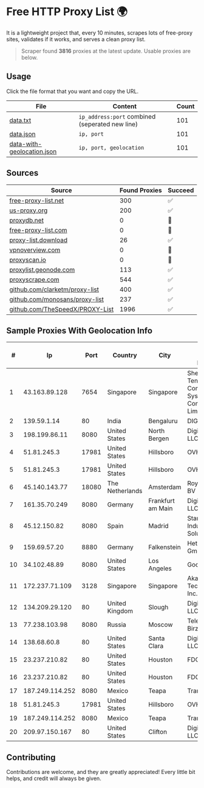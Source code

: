 
# Free HTTP Proxy List 🌍

It is a lightweight project that, every 10 minutes, scrapes lots of free-proxy sites, validates if it works, and serves a clean proxy list.


> Scraper found **3816** proxies at the latest update. Usable proxies are below.

## Usage

Click the file format that you want and copy the URL.


|File|Content|Count|
|----|-------|-----|
|[data.txt](https://raw.githubusercontent.com/themiralay/Proxy-List-World/master/data.txt)|`ip_address:port` combined (seperated new line)|101|
|[data.json](https://raw.githubusercontent.com/themiralay/Proxy-List-World/master/data.json)|`ip, port`|101|
|[data-with-geolocation.json](https://raw.githubusercontent.com/themiralay/Proxy-List-World/master/data-with-geolocation.json)|`ip, port, geolocation`|101|

## Sources

|Source|Found Proxies|Succeed|
|------|-------------|-------|
|[free-proxy-list.net](https://free-proxy-list.net)|300|✅|
|[us-proxy.org](https://www.us-proxy.org)|200|✅|
|[proxydb.net](http://proxydb.net)|0|🚫|
|[free-proxy-list.com](https://free-proxy-list.com/?page=&port=&type%5B%5D=http&type%5B%5D=https&up_time=0&search=Search)|0|🚫|
|[proxy-list.download](https://www.proxy-list.download/HTTP)|26|✅|
|[vpnoverview.com](https://vpnoverview.com/privacy/anonymous-browsing/free-proxy-servers)|0|🚫|
|[proxyscan.io](https://www.proxyscan.io)|0|🚫|
|[proxylist.geonode.com](https://proxylist.geonode.com/api/proxy-list?limit=300&page=1&sort_by=lastChecked&sort_type=desc&protocols=http,https)|113|✅|
|[proxyscrape.com](https://api.proxyscrape.com/v2/?request=displayproxies&protocol=http&timeout=10000&country=all&ssl=all&anonymity=all)|544|✅|
|[github.com/clarketm/proxy-list](https://raw.githubusercontent.com/clarketm/proxy-list/master/proxy-list-raw.txt)|400|✅|
|[github.com/monosans/proxy-list](https://raw.githubusercontent.com/monosans/proxy-list/main/proxies/http.txt)|237|✅|
|[github.com/TheSpeedX/PROXY-List](https://raw.githubusercontent.com/TheSpeedX/PROXY-List/master/http.txt)|1996|✅|


## Sample Proxies With Geolocation Info

|#|Ip|Port|Country|City|Internet Service Provider|
|-|--|----|-------|----|-------------------------|
|1|43.163.89.128|7654|Singapore|Singapore|Shenzhen Tencent Computer Systems Company Limited|
|2|139.59.1.14|80|India|Bengaluru|DIGITALOCEAN|
|3|198.199.86.11|8080|United States|North Bergen|DigitalOcean, LLC|
|4|51.81.245.3|17981|United States|Hillsboro|OVH SAS|
|5|51.81.245.3|17981|United States|Hillsboro|OVH SAS|
|6|45.140.143.77|18080|The Netherlands|Amsterdam|RoyaleHosting BV|
|7|161.35.70.249|8080|Germany|Frankfurt am Main|DigitalOcean, LLC|
|8|45.12.150.82|8080|Spain|Madrid|Stark Industries Solutions LTD|
|9|159.69.57.20|8880|Germany|Falkenstein|Hetzner Online GmbH|
|10|34.102.48.89|8080|United States|Los Angeles|Google LLC|
|11|172.237.71.109|3128|Singapore|Singapore|Akamai Technologies, Inc.|
|12|134.209.29.120|80|United Kingdom|Slough|DigitalOcean, LLC|
|13|77.238.103.98|8080|Russia|Moscow|Telecom-Birzha, LLC|
|14|138.68.60.8|80|United States|Santa Clara|DigitalOcean, LLC|
|15|23.237.210.82|80|United States|Houston|FDCservers.net|
|16|23.237.210.82|80|United States|Houston|FDCservers.net|
|17|187.249.114.252|8080|Mexico|Teapa|Transtelco Inc|
|18|51.81.245.3|17981|United States|Hillsboro|OVH SAS|
|19|187.249.114.252|8080|Mexico|Teapa|Transtelco Inc|
|20|209.97.150.167|80|United States|Clifton|DigitalOcean, LLC|



## Contributing

Contributions are welcome, and they are greatly appreciated! Every
little bit helps, and credit will always be given.

